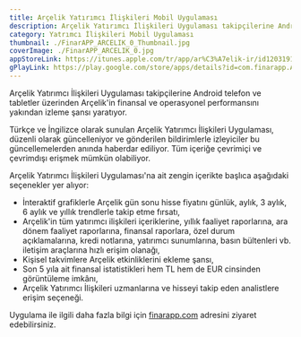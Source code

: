 ```yaml
---
title: Arçelik Yatırımcı İlişkileri Mobil Uygulaması
description: Arçelik Yatırımcı İlişkileri Uygulaması takipçilerine Android telefon ve tabletler üzerinden Arçelik'in finansal ve operasyonel performansını yakından izleme şansı yaratıyor.
category: Yatrımcı İlişkileri Mobil Uygulaması
thumbnail: ./FinarAPP_ARCELIK_0_Thumbnail.jpg
coverImage: ./FinarAPP_ARCELIK_0.jpg
appStoreLink: https://itunes.apple.com/tr/app/ar%C3%A7elik-ir/id1203191307?mt=8
gPlayLink: https://play.google.com/store/apps/details?id=com.finarapp.ARCLK
---
```


Arçelik Yatırımcı İlişkileri Uygulaması takipçilerine Android telefon ve tabletler üzerinden Arçelik'in finansal ve operasyonel performansını yakından izleme şansı yaratıyor.

Türkçe ve İngilizce olarak sunulan Arçelik Yatırımcı İlişkileri Uygulaması, düzenli olarak güncelleniyor ve gönderilen bildirimlerle izleyiciler bu güncellemelerden anında haberdar ediliyor. Tüm içeriğe çevrimiçi ve çevrimdışı erişmek mümkün olabiliyor.

Arçelik Yatırımcı İlişkileri Uygulaması'na ait zengin içerikte başlıca aşağıdaki seçenekler yer alıyor:

-   İnteraktif grafiklerle Arçelik gün sonu hisse fiyatını günlük, aylık, 3 aylık, 6 aylık ve yıllık trendlerle takip etme fırsatı,
-   Arçelik'in tüm yatırımcı ilişkileri içeriklerine, yıllık faaliyet raporlarına, ara dönem faaliyet raporlarına, finansal raporlara, özel durum açıklamalarına, kredi notlarına, yatırımcı sunumlarına, basın bültenleri vb. iletişim araçlarına hızlı erişim olanağı,
-   Kişisel takvimlere Arçelik etkinliklerini ekleme şansı,
-   Son 5 yıla ait finansal istatistikleri hem TL hem de EUR cinsinden görüntüleme imkânı,
-   Arçelik Yatırımcı İlişkileri uzmanlarına ve hisseyi takip eden analistlere erişim seçeneği.

Uygulama ile ilgili daha fazla bilgi için [finarapp.com](https://finarapp.com) adresini ziyaret edebilirsiniz.
